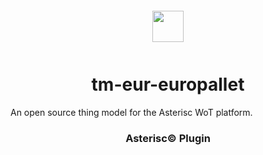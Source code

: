 <div align="center">
  <a href="https://asterisc.io" target="_blank" >
    <img height="50" src="src/assets/icon.svg" style="margin: 12px 0px">
  </a>

  <h1>tm-eur-europallet</h1>
</div>

An open source thing model for the Asterisc WoT platform.

<div align="center">
  <h3>Asterisc© Plugin</h3>
</div>
